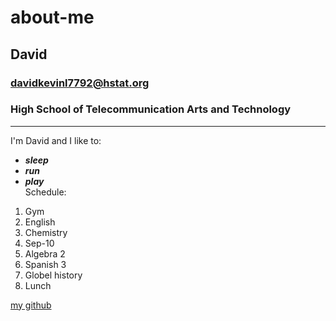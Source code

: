 # about-me
## David
### davidkevinl7792@hstat.org
### High School of Telecommunication Arts and Technology

---

I'm David and I like to:
* **_sleep_**
* **_run_**
* **_play_**  
Schedule:

1. Gym
2. English
3. Chemistry
4. Sep-10
5. Algebra 2
6. Spanish 3
7. Globel history
8. Lunch

[my github](https://github.com/davidkevinl7792)
